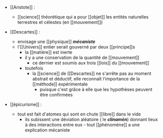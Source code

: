- [[Aristote]] : 
	- [[science]] théorétique qui a pour [[objet]] les entités naturelles terrestres et célestes (en [[mouvement]])

- [[Descartes]] :
	- envisage une [[physique]] ***mécaniste***
    - l'[[Univers]] entier serait gouverné par deux [[principe]]s
      - la [[matière]] est inerte
      - il y a une conservation de la quantité de [[mouvement]]
        - ce dernier est soumis aux trois [[lois]] du [[mouvement]]
      - toutefois
        - la [[science]] de [[Descartes]] ne s'arrête pas au moment abstrait et déductif, elle reconnaît l'importance de la [[méthode]] expérimentale
          - puisque c'est grâce à elle que les hypothèses peuvent être confirmées

- [[épicurisme]] :
	-   tout est fait d'atomes qui sont en chute [[libre]] dans le vide
        - ils subissent une déviation aléatoire ( le ***clinamèn***) donnant lieux à des interactions entre eux
      - tout [[phénomène]] a une explication mécaniste